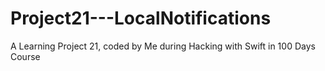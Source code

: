 # Project21---LocalNotifications
 A Learning Project 21, coded by Me during Hacking with Swift in 100 Days Course
